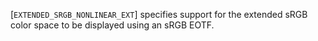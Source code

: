 [`EXTENDED_SRGB_NONLINEAR_EXT`] specifies support for
the extended sRGB color space to be displayed using an sRGB EOTF.